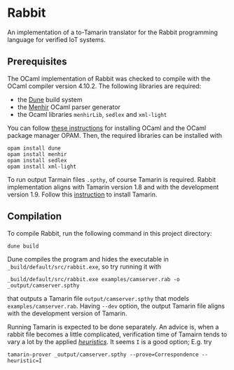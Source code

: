 # Rabbit

An implementation of a to-Tamarin translator for the Rabbit programming language for verified IoT systems.

## Prerequisites

The OCaml implementation of Rabbit was checked to compile with the OCaml compiler version 4.10.2. 
The following libraries are required:
* the [Dune](https://dune.build) build system
* the [Menhir](http://gallium.inria.fr/~fpottier/menhir/) OCaml parser generator
* the Ocaml libraries `menhirLib`, `sedlex` and `xml-light`

You can follow [these instructions](https://www.ocaml.org/docs/up-and-running) for installing OCaml and the OCaml package manager OPAM. Then, the required libraries can be installed with

    opam install dune
    opam install menhir
    opam install sedlex
    opam install xml-light

To run output Tarmain files `.spthy`, of course Tamarin is required. Rabbit implementation aligns with Tamarin version 1.8 and with the  development version 1.9. Follow this [instruction](https://tamarin-prover.com/manual/master/book/002_installation.html) to install Tamarin.

## Compilation

To compile Rabbit, run the following command in this project directory:

    dune build

Dune compiles the program and hides the executable in `_build/default/src/rabbit.exe`, so try running it with

    _build/default/src/rabbit.exe examples/camserver.rab -o _output/camserver.spthy

that outputs a Tamarin file `output/camserver.spthy` that models `examples/camserver.rab`. Having `--dev` option, the output Tamarin file aligns with the development version of Tamarin. 

Running Tamarin is expected to be done separately. An advice is, when a rabbit file becomes a little complicated, verification time of Tamairn tends to vary a lot by the applied [_heuristics_](https://tamarin-prover.com/manual/master/book/011_advanced-features.html). It seems `I` is a good option; E.g. try

    tamarin-prover _output/camserver.spthy --prove=Correspondence --heuristic=I
